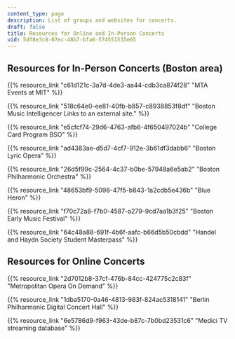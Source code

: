 ```yaml
---
content_type: page
description: List of groups and websites for concerts.
draft: false
title: Resources for Online and In-Person Concerts
uid: 5df8e3c8-07ec-48b7-bfa6-574551535e65
---
```

## Resources for In-Person Concerts (Boston area)

{{% resource_link "c61d121c-3a7d-4de3-aa44-cdb3ca874f28" "MTA Events at MIT" %}}

{{% resource_link "518c64e0-ee81-40fb-b857-c8938853f8df" "Boston Music Intelligencer Links to an external site." %}}

{{% resource_link "e5cfcf74-29d6-4763-afb6-4f650497024b" "College Card Program BSO" %}}

{{% resource_link "ad4383ae-d5d7-4cf7-912e-3b61df3dabb6" "Boston Lyric Opera" %}}

{{% resource_link "26d5f99c-2564-4c37-b0be-57948a6e5ab2" "Boston Philharmonic Orchestra" %}}

{{% resource_link "48653bf9-5098-47f5-b843-1a2cdb5e436b" "Blue Heron" %}}

{{% resource_link "f70c72a8-f7b0-4587-a279-9cd7aa1b3f25" "Boston Early Music Festival" %}}

{{% resource_link "64c48a88-691f-4b6f-aafc-b66d5b50cbdd" "Handel and Haydn Society Student Masterpass" %}}

## Resources for Online Concerts

{{% resource_link "2d7012b8-37cf-476b-84cc-424775c2c83f" "Metropolitan Opera On Demand" %}}

{{% resource_link "1dba5170-0a46-4813-983f-824ac5318141" "Berlin Philharmonic Digital Concert Hall" %}}

{{% resource_link "6e5786d9-f963-43de-b87c-7b0bd23531c6" "Medici TV streaming database" %}}